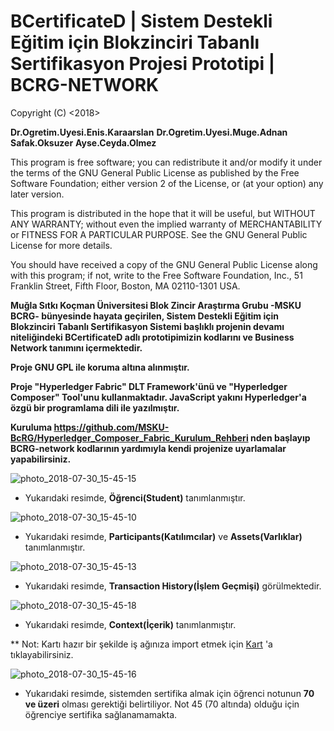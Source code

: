 
# BCertificateD | Sistem Destekli Eğitim için Blokzinciri Tabanlı Sertifikasyon Projesi Prototipi | BCRG-NETWORK #

<BCertificateD>
Copyright (C) <2018>
  
**Dr.Ogretim.Uyesi.Enis.Karaarslan**
**Dr.Ogretim.Uyesi.Muge.Adnan**
**Safak.Oksuzer**
**Ayse.Ceyda.Olmez**

This program is free software; you can redistribute it and/or modify
it under the terms of the GNU General Public License as published by
the Free Software Foundation; either version 2 of the License, or
(at your option) any later version.

This program is distributed in the hope that it will be useful,
but WITHOUT ANY WARRANTY; without even the implied warranty of
MERCHANTABILITY or FITNESS FOR A PARTICULAR PURPOSE.  See the
GNU General Public License for more details.

You should have received a copy of the GNU General Public License along
with this program; if not, write to the Free Software Foundation, Inc.,
51 Franklin Street, Fifth Floor, Boston, MA 02110-1301 USA.

**Muğla Sıtkı Koçman Üniversitesi Blok Zincir Araştırma Grubu -MSKU BCRG- bünyesinde hayata geçirilen, Sistem Destekli Eğitim için Blokzinciri Tabanlı Sertifikasyon Sistemi başlıklı projenin devamı niteliğindeki BCertificateD adlı prototipimizin kodlarını ve Business Network tanımını içermektedir.**

**Proje GNU GPL ile koruma altına alınmıştır.**

**Proje "Hyperledger Fabric" DLT Framework'ünü ve "Hyperledger Composer" Tool'unu kullanmaktadır. JavaScript yakını Hyperledger'a özgü bir programlama dili ile yazılmıştır.**

**Kuruluma https://github.com/MSKU-BcRG/Hyperledger_Composer_Fabric_Kurulum_Rehberi nden başlayıp BCRG-network kodlarının yardımıyla kendi projenize uyarlamalar yapabilirsiniz.**

![photo_2018-07-30_15-45-15](https://user-images.githubusercontent.com/29989590/43398646-61d213d8-9411-11e8-88b2-fe424e68c753.jpg)

* Yukarıdaki resimde, **Öğrenci(Student)** tanımlanmıştır. 

![photo_2018-07-30_15-45-10](https://user-images.githubusercontent.com/29989590/43398742-962ef1aa-9411-11e8-8f17-e72a1c684953.jpg)

* Yukarıdaki resimde, **Participants(Katılımcılar)** ve **Assets(Varlıklar)** tanımlanmıştır.

![photo_2018-07-30_15-45-13](https://user-images.githubusercontent.com/29989590/43398825-cf529662-9411-11e8-8488-55e8a83f5f54.jpg)

* Yukarıdaki resimde, **Transaction History(İşlem Geçmişi)** görülmektedir.

![photo_2018-07-30_15-45-18](https://user-images.githubusercontent.com/29989590/43398904-0ad58794-9412-11e8-92db-39ab7d93e509.jpg)

* Yukarıdaki resimde, **Context(İçerik)** tanımlanmıştır.

** Not: Kartı hazır bir şekilde iş ağınıza import etmek için [Kart](https://github.com/MSKU-BcRG/bcrg-network/blob/master/admin%40bcrg-network.card) 'a tıklayabilirsiniz. 

![photo_2018-07-30_15-45-16](https://user-images.githubusercontent.com/29989590/43398411-b0bc3ede-9410-11e8-9c24-ec47b130adbb.jpg)

* Yukarıdaki resimde, sistemden sertifika almak için öğrenci notunun **70 ve üzeri** olması gerektiği belirtiliyor. Not 45 (70 altında) olduğu için öğrenciye sertifika sağlanamamakta.
